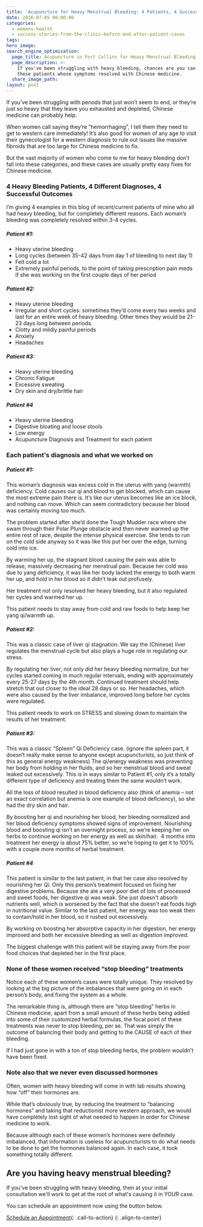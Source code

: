 ```yaml
---
title: 'Acupuncture for Heavy Menstrual Bleeding: 4 Patients, 4 Success Stories'
date: 2016-07-05 00:00:00
categories:
  - womens-health
  - success-stories-from-the-clinic-before-and-after-patient-cases
tags:
hero_image:
search_engine_optimization:
  page_title: Acupuncture in Fort Collins for Heavy Menstrual Bleeding
  page_description: >-
    If you've been struggling with heavy bleeding, chances are you can be like
    these patients whose symptoms resolved with Chinese medicine.
  share_image_path:
layout: post
---
```


If you’ve been struggling with periods that just won’t seem to end, or they’re just so heavy that they leave you exhausted and depleted, Chinese medicine can probably help.

When women call saying they’re “hemorrhaging”, I tell them they need to get to western care immediately! It’s also good for women of any age to visit their gynecologist for a western diagnosis to rule out issues like massive fibroids that are too large for Chinese medicine to fix.

But the vast majority of women who come to me for heavy bleeding don’t fall into these categories, and these cases are usually pretty easy fixes for Chinese medicine.

### 4 Heavy Bleeding Patients, 4 Different Diagnoses, 4 Successful Outcomes

I’m giving 4 examples in this blog of recent/current patients of mine who all had heavy bleeding, but for completely different reasons. Each woman’s bleeding was completely resolved within 3-4 cycles.

##### Patient #1:

* Heavy uterine bleeding
* Long cycles (between 35-42 days from day 1 of bleeding to next day 1)
* Felt cold a lot
* Extremely painful periods, to the point of taking prescription pain meds if she was working on the first couple days of her period

##### Patient #2:

* Heavy uterine bleeding
* Irregular and short cycles: sometimes they’d come every two weeks and last for an entire week of heavy bleeding. Other times they would be 21-23 days long between periods.
* Clotty and mildly painful periods
* Anxiety
* Headaches

##### Patient #3:

* Heavy uterine bleeding
* Chronic Fatigue
* Excessive sweating
* Dry skin and dry/brittle hair

##### Patient #4

* Heavy uterine bleeding
* Digestive bloating and loose stools
* Low energy
* Acupuncture Diagnosis and Treatment for each patient

### Each patient's diagnosis and what we worked on

##### Patient #1:

This woman’s diagnosis was excess cold in the uterus with yang (warmth) deficiency. Cold causes our qi and blood to get blocked, which can cause the most extreme pain there is. It’s like our uterus becomes like an ice block, and nothing can move. Which can seem contradictory because her blood was certainly moving too much.

The problem started after she’d done the Tough Mudder race where she swam through their Polar Plunge obstacle and then never warmed up the entire rest of race, despite the intense physical exercise. She tends to run on the cold side anyway so it was like this put her over the edge, turning cold into ice.

By warming her up, the stagnant blood causing the pain was able to release, massively decreasing her menstrual pain. Because her cold was due to yang deficiency, it was like her body lacked the energy to both warm her up, and hold in her blood so it didn’t leak out profusely.

Her treatment not only resolved her heavy bleeding, but it also regulated her cycles and warmed her up.

This patient needs to stay away from cold and raw foods to help keep her yang qi/warmth up.

##### Patient #2:

This was a classic case of liver qi stagnation. We say the (Chinese) liver regulates the menstrual cycle but also plays a huge role in regulating our stress.

By regulating her liver, not only did her heavy bleeding normalize, but her cycles started coming in much regular intervals, ending with approximately every 25-27 days by the 4th month. Continued treatment should help stretch that out closer to the ideal 28 days or so. Her headaches, which were also caused by the liver imbalance, improved long before her cycles were regulated.

This patient needs to work on STRESS and slowing down to maintain the results of her treatment.

##### Patient #3:

This was a classic “Spleen” Qi Deficiency case. (ignore the spleen part, it doesn’t really make sense to anyone except acupuncturists, so just think of this as general energy weakness) The qi/energy weakness was preventing her body from holding in her fluids, and so her menstrual blood and sweat leaked out excessively. This is in ways similar to Patient #1, only it’s a totally different type of deficiency and treating them the same wouldn’t work.

All the loss of blood resulted in blood deficiency also (think of anemia – not an exact correlation but anemia is one example of blood deficiency), so she had the dry skin and hair.

By boosting her qi and nourishing her blood, her bleeding normalized and her blood deficiency symptoms showed signs of improvement. Nourishing blood and boosting qi isn’t an overnight process, so we’re keeping her on herbs to continue working on her energy as well as skin/hair. &nbsp;4 months into treatment her energy is about 75% better, so we’re hoping to get it to 100% with a couple more months of herbal treatment.

##### Patient #4

This patient is similar to the last patient, in that her case also resolved by nourishing her Qi. Only this person’s treatment focused on fixing her digestive problems. Because she ate a very poor diet of lots of processed and sweet foods, her digestive qi was weak. She just doesn't absorb nutrients well, which is worsened by the fact that she doesn't eat foods high in nutritional value. Similar to the last patient, her energy was too weak then to contain/hold in her blood, so it rushed out excessively.

By working on boosting her absorptive capacity in her digestion, her energy improved and both her excessive bleeding as well as digestion improved.

The biggest challenge with this patient will be staying away from the poor food choices that depleted her in the first place.

### None of these women received “stop bleeding” treatments

Notice each of these women’s cases were totally unique. They resolved by looking at the big picture of the imbalances that were going on in each person’s body, and fixing the system as a whole.

The remarkable thing is, although there are “stop bleeding” herbs in Chinese medicine, apart from a small amount of these herbs being added into some of their customized herbal formulas, the focal point of these treatments was never to stop bleeding, per se. That was simply the outcome of balancing their body and getting to the CAUSE of each of their bleeding.

If I had just gone in with a ton of stop bleeding herbs, the problem wouldn't have been fixed.

### Note also that we never even discussed hormones

Often, women with heavy bleeding will come in with lab results showing how “off” their hormones are.

While that’s obviously true, by reducing the treatment to “balancing hormones” and taking that reductionist more western approach, we would have completely lost sight of what needed to happen in order for Chinese medicine to work.

Because although each of these women’s hormones were definitely imbalanced, that information is useless for acupuncturists to do what needs to be done to get the hormones balanced again. In each case, it took something totally different.

## Are you having heavy menstrual bleeding?

If you've been struggling with heavy bleeding, then at your initial consultation we'll work to get at the root of what's causing it in YOUR case.

You can schedule an appointment now using the button below.

[Schedule an Appointment](/make-an-appointment/){: .call-to-action}
{: .align-to-center}
